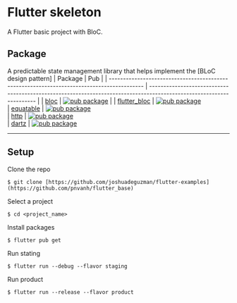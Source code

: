 # Flutter skeleton

A Flutter basic project with BloC.

## Package
A predictable state management library that helps implement the [BLoC design pattern]
| Package                                                                                    | Pub                                                                                                                  |
| ------------------------------------------------------------------------------------------ | -------------------------------------------------------------------------------------------------------------------- |
| [bloc](https://github.com/felangel/bloc/tree/master/packages/bloc)                         | [![pub package](https://img.shields.io/pub/v/bloc.svg)](https://pub.dev/packages/bloc)                               |
| [flutter_bloc](https://github.com/felangel/bloc/tree/master/packages/flutter_bloc)                         | [![pub package](https://img.shields.io/pub/v/flutter_bloc.svg)](https://pub.dev/packages/flutter_bloc)     
| [equatable](https://github.com/felangel/equatable)                         | [![pub package](https://img.shields.io/pub/v/equatable.svg)]()   
| [http](https://github.com/dart-lang/http/tree/master/pkgs/http)                         | [![pub package](https://img.shields.io/pub/v/http.svg)]( https://pub.dev/packages/equatable)   
| [dartz](https://github.com/spebbe/dartz)                         | [![pub package](https://img.shields.io/pub/v/network.svg)](https://pub.dev/packages/dartz)   

---
## Setup

Clone the repo
``` 
$ git clone [https://github.com/joshuadeguzman/flutter-examples](https://github.com/pnvanh/flutter_base)
```
Select a project
``` 
$ cd <project_name>
```
Install packages
``` 
$ flutter pub get
```
Run stating
``` 
$ flutter run --debug --flavor staging
```
Run product
```
$ flutter run --release --flavor product
```
